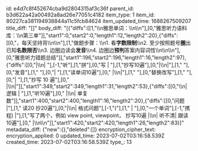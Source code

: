 id: e4d7c8f452674cba9d2804315af3c36f
parent_id: b3d622a42a00492a8ad26e77051c4182
item_type: 1
item_id: 80227ca381194938844a11c5fcb84624
item_updated_time: 1688267509207
title_diff: "[]"
body_diff: "[{\"diffs\":[[1,\"\\\n雅思单词：\\\n\\\n\"],[0,\"雅思听力语料库：\\\n第三单\"]],\"start1\":0,\"start2\":0,\"length1\":12,\"length2\":20},{\"diffs\":[[0,\"，每天坚持背\\\n\\\n\"],[1,\"做题步骤：\\\n1. 看**字数限制**\\\n2. 至少按照题号**圈**出已知**名数限否**\\\n3. 边圈边读会**发音**\\\n4. 边圈边**预判**答案内容词性\\\n\\\n\\\n\"],[0,\"雅思听力错题总结\"]],\"start1\":196,\"start2\":196,\"length1\":16,\"length2\":97},{\"diffs\":[[0,\"|\\\n| \"],[-1,\"听\"],[1,\"拼\"],[0,\"写 |  \"],[1,\"抄写10遍\"],[0,\"|\\\n|\"],[1,\" \"],[0,\"发音\"],[1,\" \"],[0,\"| \"],[1,\"读单词10遍\"],[0,\" |\\\n|\"],[1,\" \"],[0,\"替换改写\"],[1,\" \"],[0,\"| \"],[1,\"抄写 10 遍\"],[0,\" |\\\n|\"]],\"start1\":349,\"start2\":349,\"length1\":31,\"length2\":53},{\"diffs\":[[0,\"\\\n| 逻辑 | \"],[1,\"听10遍\"],[0,\" |\\\n| 单复数\"]],\"start1\":400,\"start2\":400,\"length1\":16,\"length2\":20},{\"diffs\":[[0,\"问题 |\"],[1,\" 读20 抄20遍\"],[0,\"|\\\n| 格式问题\"],[-1,\"(\"],[1,\" | \"],[0,\"一个单词\"],[-1,\"携程) |\"],[1,\"写了两个，例如 view point, viewpoint， 抄写10遍 |\\\n| 听不清| 跟读10遍\"],[0,\" |\\\n\\\n\"]],\"start1\":420,\"start2\":420,\"length1\":26,\"length2\":83}]"
metadata_diff: {"new":{},"deleted":[]}
encryption_cipher_text: 
encryption_applied: 0
updated_time: 2023-07-02T03:16:58.539Z
created_time: 2023-07-02T03:16:58.539Z
type_: 13
